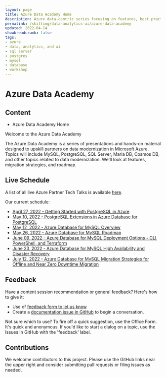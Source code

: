 ```yaml
---
layout: page
title: Azure Data Academy Home
description: Azure data-centric series focusing on features, best practices, and new developments
permalink: /skilling/data-analytics-ai/azure-data-academy
updated: 2022-04-14
showbreadcrumb: false
tags: 
- azure
- data, analytics, and ai
- sql server
- postgres
- mysql
- database
- workshop
---
```


# Azure Data Academy

##  Content
* Azure Data Academy Home

Welcome to the Azure Data Academy

The Azure Data Academy is a series of presentations and hands-on material designed to upskill partners on data modernization in Microsoft Azure. Topics will include MySQL, PostgreSQL, SQL Server, Maria DB, Cosmos DB, and other topics related to data modernization. We'll look at features, migration strategies, and roadmap.

## Live Schedule

A list of all live Azure Partner Tech Talks is available [here](https://msuspartners.eventbuilder.com/AzurePartnerTechTalks).

Our current schedule:

* [April 27, 2022 - Getting Started with PostgreSQL in Azure](https://msuspartners.eventbuilder.com/event/59074?source=AzurePartnerTechTalks)
* [May 10, 2022 - PostgreSQL Extensions in Azure Database for PostgreSQL](https://msuspartners.eventbuilder.com/event/59094?source=AzurePartnerTechTalks)
* [May 12, 2022 - Azure Database for MySQL Overview](https://msuspartners.eventbuilder.com/event/60141?source=AzurePartnerTechTalks)
* [May 26, 2022 - Azure Database for MySQL Roadmap](https://msuspartners.eventbuilder.com/event/60143?source=AzurePartnerTechTalks)
* [June 09, 2022 - Azure Database for MySQL Deployment Options - CLI, PowerShell, and Terraform](https://msuspartners.eventbuilder.com/event/60145?source=AzurePartnerTechTalks)
* [June 23, 2022 - Azure Database for MySQL High Availability and Disaster Recovery](https://msuspartners.eventbuilder.com/event/60146?source=AzurePartnerTechTalks)
* [July 12, 2022 - Azure Database for MySQL Migration Strategies for Offline and Near Zero Downtime Migration](https://msuspartners.eventbuilder.com/event/60147?source=AzurePartnerTechTalks)

## Feedback

Have a content session recommendation or general feedback? Here's how to give it:
* Use of [feedback form to let us know](https://aka.ms/ada-feedback)
* Create a [documentation issue in GitHub](https://github.com/microsoft/PartnerResources/issues/new?labels=feedback&title=Azure%20Data%20Academy%20feedback) to begin a conversation.

Not sure which to use? To fire off a quick suggestion, use the Office Form. It's quick and anonymous. If you'd like to start a dialog on a topic, use the Issues in GitHub with the 'feedback' label.

## Contributions

We welcome contributors to this project. Please use the GitHub links near the upper right and consider submitting pull requests or filing issues as needed.
